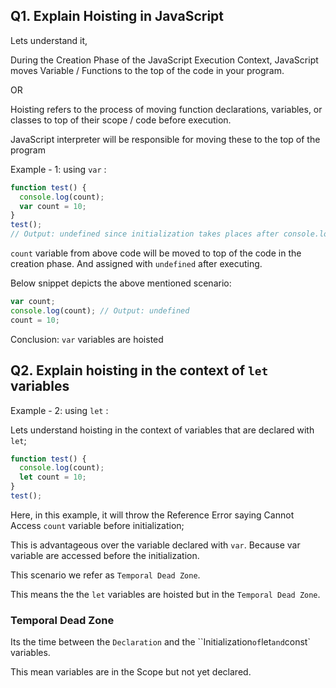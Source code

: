 ## Q1. Explain Hoisting in JavaScript

Lets understand it,

During the Creation Phase of the JavaScript Execution Context, JavaScript moves Variable / Functions to the top of the code in your program.

OR

Hoisting refers to the process of moving function declarations, variables, or classes to top of their scope / code before execution.

JavaScript interpreter will be responsible for moving these to the top of the program

Example - 1: using `var` :

```javascript
function test() {
  console.log(count);
  var count = 10;
}
test();
// Output: undefined since initialization takes places after console.log
```

`count` variable from above code will be moved to top of the code in the creation phase.
And assigned with `undefined` after executing.

Below snippet depicts the above mentioned scenario:

```javascript
var count;
console.log(count); // Output: undefined
count = 10;
```

Conclusion: `var` variables are hoisted

## Q2. Explain hoisting in the context of `let` variables

Example - 2: using `let` :

Lets understand hoisting in the context of variables that are declared with `let`;

```javascript
function test() {
  console.log(count);
  let count = 10;
}
test();
```

Here, in this example, it will throw the Reference Error saying Cannot Access `count` variable  before initialization;

This is advantageous over the variable declared with `var`. Because var variable are accessed before the initialization.

This scenario we refer as `Temporal Dead Zone`.

This means the the `let` variables are hoisted but in the `Temporal Dead Zone`.

### Temporal Dead Zone

Its the time between the `Declaration` and the ``Initialization` of `let` and `const` variables.

This mean variables are in the Scope but not yet declared.
